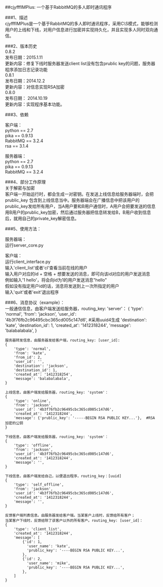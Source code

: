 ##cjyfffIMPlus: 一个基于RabbitMQ的多人即时通讯程序   
   
###1、描述   
cjyfffIMPlus是一个基于RabbitMQ的多人即时通讯程序，采用C\S模式，能够检测用户的上线和下线，对用户信息进行加密并实现持久化，并且实现多人同时双向通信。   
   
###2、版本历史    
0.8.2    
发布日期：2015.1.11   
更新内容：修复下线时服务器发送client list没有包含prublic key的问题，服务器程序添加日志记录功能   
0.8.1    
发布日期：2014.12.2    
更新内容：对信息实现RSA加密   
0.8.0   
发布日期： 2014.10.19   
更新内容：实现程序基本功能。   
   
###3、依赖   
   
客户端：   
python == 2.7   
pika == 0.9.13   
RabbitMQ == 3.2.4   
rsa == 3.1.4   
   
服务器端：   
python == 2.7   
pika == 0.9.13    
RabbitMQ == 3.2.4    
   
###4、部分工作原理    
关于解密与加密   
客户端一开始运行时，都会生成一对密钥。在发送上线信息给服务器端时，会把prublic_key 包含到上线信息当中。服务器端会在广播信息中把该用户的prublic_key发给所有用户，当A用户要和B用户通信时，A用户会把要发送的信息用B用户的prublic_key加密，然后通过服务器把信息转发给B，B用户收到信息后，就用自己的private_key解密信息。   
   
###5、使用方法：   
   
服务器端：   
运行server_core.py   
   
客户端：   
运行client_interface.py   
输入'client_list'或者'cl'查看当前在线的用户   
输入用户对应的id + 空格 + 想要发送的消息，即可向该id对应的用户发送消息   
例如输入'1 hello'，将会向id为1的用户发送消息"hello"   
假如没有指定用户id的话，消息将发送到上一次所指定的用户   
输入'quit'或者'exit'退出程序   
   
###6、消息协议（example）：   
    一般通信信息，由客户端发送给服务器，routing_key: 'server'：
    {
        'type': 'normal', 
        'from': 'jackson',
        'user_id': '4b3f76fb2c96495cbc365cd005c147d6', #采用uuid4生成
        'destination': 'kate',
        'destination_id': 1,
        'created_at': '1412318244',
        'message': 'balabalabala',
    }
    
    服务器转发信息，由服务器发给客户端，routing_key: [user_id]:
    {
        'type': 'normal', 
        'from': 'kate',
        'from_id': 2,
        'user_id': '',
        'destination': 'jackson',
        'destination_id': 1,
        'created_at': '1412318254',
        'message': 'balabalabala',
    }
    
    上线信息，由客户端发给服务器，routing_key: 'system'：
    {
        'type': 'online', 
        'from': 'jackson',
        'user_id': '4b3f76fb2c96495cbc365cd005c147d6',
        'created_at': '1412318244',
        'message': {'prublic_key': '-----BEGIN RSA PUBLIC KEY...'},  #RSA加密的公钥
    }
    
    下线信息，由客户端发给服务器，routing_key: 'system'：
    {
        'type': 'offline', 
        'from': 'jackson',
        'user_id': '4b3f76fb2c96495cbc365cd005c147d6',
        'created_at': '1412318244',
        'message': '',
    }
    
    下线信息，由客户端发给自己，以便退出程序，routing_key：[uuid]
    {
        'type': 'self_offline', 
        'from': 'jackson',
        'user_id': '4b3f76fb2c96495cbc365cd005c147d6',
        'created_at': '1412318244',
        'message': '',
    }
    
    反馈客户端列表信息。由服务器发给客户端。当某客户上线时，反馈给所有客户；
    当某客户下线时，反馈给除了该客户以外的所有客户。routing_key: [user_id]：
    {
        'type': 'client_list',
        'created_at': '1412318244',
        'message': [
            {'id': 1,
              'user_name': 'kate',
              'prublic_key': '----BEGIN RSA PUBLIC KEY...',
            },
            {'id': 2,
              'user_name': 'mike',
              'prublic_key': '----BEGIN RSA PUBLIC KEY...',
            },
        ]
    }
